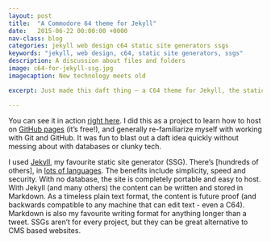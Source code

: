 ```yaml
---
layout: post
title:  "A Commodore 64 theme for Jekyll"
date:   2015-06-22 00:00:00 +0000
nav-class: blog
categories: jekyll web design c64 static site generators ssgs
keywords: "jekyll, web design, c64, static site generators, ssgs"
description: A discussion about files and folders
image: c64-for-jekyll-ssg.jpg
imagecaption: New technology meets old

excerpt: Just made this daft thing – a C64 theme for Jekyll, the static site generator from GitHub.

---
```


You can see it in action [right here]. I did this as a project to learn how to host on [GitHub pages](https://pages.github.com/) (it’s free!), and generally re-familiarize myself with working with Git and GitHub. It was fun to blast out a daft idea quickly without messing about with databases or clunky tech.

I used [Jekyll], my favourite static site generator (SSG). There’s [hundreds of others], in [lots of languages]. The benefits include simplicity, speed and security. With no database, the site is completely portable and easy to host. With Jekyll (and many others) the content can be written and stored in Markdown. As a timeless plain text format, the content is future proof (and backwards compatible to any machine that can edit text - even a C64). Markdown is also my favourite writing format for anything longer than a tweet. SSGs aren’t for every project, but they can be great alternative to CMS based websites.

[right here]: http://regmtait.github.io/c64jekyll/
[GitHub pages]: https://pages.github.com/
[Jekyll]: http://jekyllrb.com/
[hundreds of them]: https://staticsitegenerators.net/
[lots of languages]: https://www.staticgen.com/